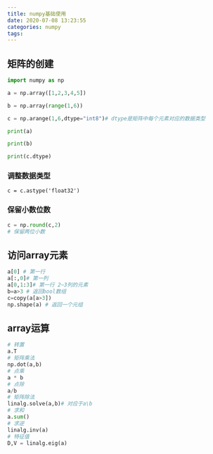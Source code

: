 ```yaml
---
title: numpy基础使用
date: 2020-07-08 13:23:55
categories: numpy
tags:
---
```


## 矩阵的创建

``` python
import numpy as np

a = np.array([1,2,3,4,5])

b = np.array(range(1,6))

c = np.arange(1,6,dtype="int8")# dtype是矩阵中每个元素对应的数据类型

print(a)

print(b)

print(c.dtype)

```

### 调整数据类型

`c = c.astype('float32')`

### 保留小数位数

``` python
c = np.round(c,2)
# 保留两位小数
```

## 访问array元素

``` python
a[0] # 第一行
a[:,0]# 第一列
a[0,1:3]# 第一行 2~3列的元素
b=a>3 # 返回bool数组
c=copy(a[a>3])
np.shape(a) # 返回一个元组
```

## array运算

``` python
# 转置
a.T
# 矩阵乘法
np.dot(a,b)
# 点乘
a * b
# 点除
a/b
# 矩阵除法
linalg.solve(a,b)# 对应于a\b
# 求和
a.sum()
# 求逆
linalg.inv(a)
# 特征值
D,V = linalg.eig(a)

```